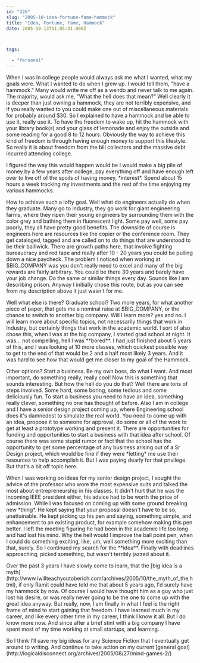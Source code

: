 ```yaml
---
id: "326"
slug: "2005-10-idea-fortune-fame-hammock"
title: "Idea, Fortune, Fame, Hammock"
date: 2005-10-13T11:05:31.000Z



tags:

  - "Personal"
---
```

<div class="sqs-html-content">
  <p>When I was in college people would always ask me what I wanted, what my goals were.  What I wanted to do when I grew up.  I would tell them, "have a hammock."  Many would write me off as a weirdo and never talk to me again.  The majority, would ask me, "What the hell does that mean?"  Well clearly it is deeper than just owning a hammock, they are not terribly expensive, and if you really wanted to you could make one out of miscellaneous materials for probably around $30.  So I explained to have a hammock and be able to use it, really use it.  To have the freedom to wake up, hit the hammock with your library book(s) and your glass of lemonade and enjoy the outside and some reading for a good 8 to 12 hours.  Obviously the way to achieve this kind of freedom is through having enough money to support this lifestyle.  So really it is about freedom from the bill collectors and the massive debt incurred attending college.
<!--more--><lj -cut></p>
<p>I figured the way this would happen would be I would make a big pile of money by a few years after college, pay everything off and have enough left over to live off of the spoils of having money, *interest*.  Spend about 15 hours a week tracking my investments and the rest of the time enjoying my various hammocks.  </p>
<p>How to achieve such a lofty goal.  Well what do engineers actually do when they graduate.  Many go to industry, they go work for giant engineering farms, where they ripen their young engineers by surrounding them with the color grey and bathing them in fluorescent light.  Some pay well, some pay poorly, they all have pretty good benefits.  The downside of course is engineers here are resources like the copier or the conference room.  They get cataloged, tagged and are called on to do things that are understood to be their bailiwick.  There are growth paths here, that involve fighting bureaucracy and red tape and really after 10 - 20 years you could be pulling down a nice paycheck.  The problem I noticed when working at $BIG_COMPANY was you don't really need to excel and many of the big rewards are fairly arbitrary.  You could be there 30 years and barely have your job change.  Do the same or similar things every day.  Sounds like I am describing prison.  Anyway I initially chose this route, but as you can see from my description above it just wasn't for me.  </p>
<p>Well what else is there?  Graduate school?  Two more years, for what another piece of paper, that gets me a nominal raise at $BIG_COMPANY, or the chance to switch to another big company.  Will I learn more?  yes and no.  I will learn more about specific topics, not necessarily things that work in Industry, but certainly things that work in the academic world.  I sort of also chose this, when I was at the big company, I started grad school at night.  It was... not compelling, hell I was **bored**.  I had just finished about 5 years of this, and I was looking at 10 more classes, which quickest possible way to get to the end of that would be 2 and a half most likely 3 years.  And it was hard to see how that would get me closer to my goal of the Hammock.</p>
<p>Other options?  Start a business.  Be my own boss, do what I want.  And most important, do something really, really cool!  Now this is something that sounds interesting.  But how the hell do you do that?  Well there are tons of steps involved.  Some hard, some boring, some tedious and some deliciously fun.  To start a business you need to have an idea, something really clever, something no one has thought of before.  Also I am in college and I have a senior design project coming up, where Engineering school does it's damnedest to simulate the real world.  You need to come up with an idea, propose it to someone for approval, do some or all of the work to get at least a prototype working and present it.  There are opportunities for funding and opportunities to start a business with that idea after school.  Of course there was some stupid rumor or fact that the school has the opportunity to get some percentage of any business arising out of a Sr Design project, which would be fine if they were *letting* me use their resources to help accomplish it.  But I was paying dearly for that privilege.  But that's a bit off topic here.</p>
<p>When I was working on ideas for my senior design project, I sought the advice of the professor who wore the most expensive suits and talked the most about entrepreneurship in his classes.  It didn't hurt that he was the incoming IEEE president either, his advice had to be worth the price of admission.  While I was focused on coming up with some ground breaking new *thing*.  He kept saying that your proposal doesn't have to be so, unattainable.  He kept picking up his pen and saying, something simple, and enhancement to an existing product, for example somehow making this pen better.  I left the meeting figuring he had been in the academic life too long and had lost his mind.  Why the hell would I improve the ball point pen, when I could do something exciting, like, um, well something more exciting than that, surely.  So I continued my search for the **idea**.  Finally with deadlines approaching, picked something, but wasn't terribly jazzed about it.</p>
<p>Over the past 3 years I have slowly come to learn, that the [big idea is a myth](http://www.iwillteachyoutoberich.com/archives/2005/10/the_myth_of_the.html), if only Ramit could have told me that about 5 years ago, I'd surely have my hammock by now.  Of course I would have thought him as a guy who just lost his desire, or was really never going to be the one to come up with the great idea anyway.  But really, now, I am finally in what I feel is the right frame of mind to start gaining that freedom.  I have learned much in my career, and like every other time in my career, I think I know it all.  But I do know more now.  And since after a brief stint with a big company I have spent most of my time working at small startups, and learning.</p>
<p>So I think I'll save my big ideas for any Science Fiction that I eventually get around to writing.  And continue to take action on my current [general goal](http://logicaldisconnect.org/archives/2005/08/27/mind-games-2/)</lj></p>
</div>

